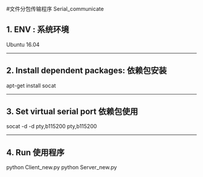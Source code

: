 #文件分包传输程序
Serial_communicate


## 1. ENV :            系统环境
Ubuntu 16.04
***


## 2. Install dependent packages:  依赖包安装
apt-get install socat
***

## 3. Set virtual serial port      依赖包使用
socat -d -d pty,b115200 pty,b115200
***


## 4. Run                          使用程序
python Client_new.py
python Server_new.py
